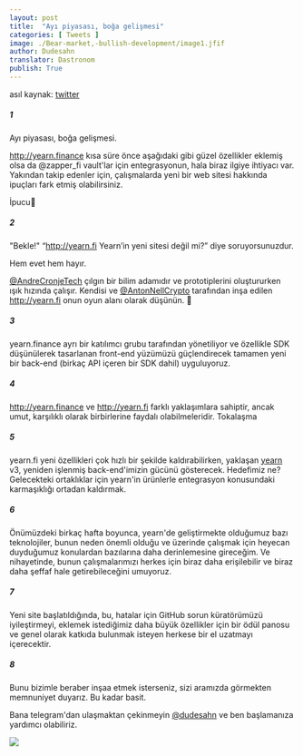 ```yaml
---
layout: post
title:  "Ayı piyasası, boğa gelişmesi"
categories: [ Tweets ]
image: ./Bear-market,-bullish-development/image1.jfif
author: Dudesahn
translator: Dastronom
publish: True
---
```


asıl kaynak: [twitter](https://twitter.com/dudesahn/status/1417898521685078016)

##### 1

Ayı piyasası, boğa gelişmesi.

http://yearn.finance kısa süre önce aşağıdaki gibi güzel özellikler eklemiş olsa da
@zapper_fi
vault'lar için entegrasyonun, hala biraz ilgiye ihtiyacı var. Yakından takip edenler için, çalışmalarda yeni bir web sitesi hakkında ipuçları fark etmiş olabilirsiniz.

İpucu🧵

##### 2

"Bekle!" “http://yearn.fi Yearn’in yeni sitesi değil mi?” diye soruyorsunuzdur.

Hem evet hem hayır.

[@AndreCronjeTech](https://twitter.com/AndreCronjeTech) çılgın bir bilim adamıdır ve prototiplerini oluştururken ışık hızında çalışır. Kendisi ve [@AntonNellCrypto](https://twitter.com/AntonNellCrypto) tarafından inşa edilen http://yearn.fi onun oyun alanı olarak düşünün. 🧪

##### 3

yearn.finance ayrı bir katılımcı grubu tarafından yönetiliyor ve özellikle SDK düşünülerek tasarlanan front-end yüzümüzü güçlendirecek tamamen yeni bir back-end (birkaç API içeren bir SDK dahil) uyguluyoruz.

##### 4

http://yearn.finance ve http://yearn.fi farklı yaklaşımlara sahiptir, ancak umut, karşılıklı olarak birbirlerine faydalı olabilmeleridir. Tokalaşma

##### 5

yearn.fi yeni özellikleri çok hızlı bir şekilde kaldırabilirken, yaklaşan [yearn](http://yearn.finance) v3, yeniden işlenmiş back-end'imizin gücünü gösterecek. Hedefimiz ne? Gelecekteki ortaklıklar için yearn'in ürünlerle entegrasyon konusundaki karmaşıklığı ortadan kaldırmak.

##### 6

Önümüzdeki birkaç hafta boyunca, yearn'de geliştirmekte olduğumuz bazı teknolojiler, bunun neden önemli olduğu ve üzerinde çalışmak için heyecan duyduğumuz konulardan bazılarına daha derinlemesine gireceğim. Ve nihayetinde, bunun çalışmalarımızı herkes için biraz daha erişilebilir ve biraz daha şeffaf hale getirebileceğini umuyoruz.

##### 7

Yeni site başlatıldığında, bu, hatalar için GitHub sorun küratörümüzü iyileştirmeyi, eklemek istediğimiz daha büyük özellikler için bir ödül panosu ve genel olarak katkıda bulunmak isteyen herkese bir el uzatmayı içerecektir.

##### 8

Bunu bizimle beraber inşaa etmek isterseniz, sizi aramızda görmekten memnuniyet duyarız. Bu kadar basit.

Bana telegram'dan ulaşmaktan çekinmeyin
[@dudesahn](https://twitter.com/dudesahn) ve ben başlamanıza yardımcı olabiliriz.

![](image1.jfif)
